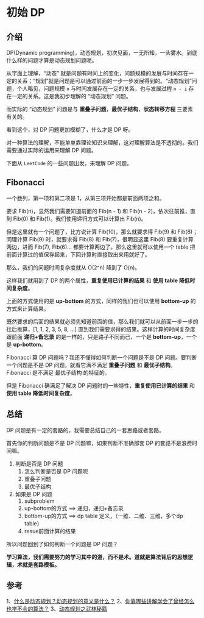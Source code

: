 # 初始 DP

## 介绍

DP(Dynamic programming)，动态规划，初次见面，一无所知，一头雾水。到底什么样的问题才算是动态规划问题呢。

从字面上理解，“动态” 就是问题有时间上的变化，问题规模的发展与时间存在一定的关系；“规划”就是问题是可以通过前面的一步一步发展得到的。“动态规划”问题，个人略见，问题规模 `n` 与时间发展存在一定的关系，也与发展过程 `n - i` 存在一定的关系。这是我初步理解的 “动态规划” 问题。

而实际的 “动态规划” 问题是与 **重叠子问题**，**最优子结构**，**状态转移方程** 三要素有关的。

看到这个，对 DP 问题更加模糊了，什么才是 DP 呀。

对一种算法的理解，不能单单靠理论知识来理解，这对理解算法是不透彻的。我们需要通过实际的运用来理解 DP 问题。

下面从 `LeetCode` 的一些问题出发，来理解 DP 问题。

## Fibonacci

一个数列，第一项和第二项是 1，从第三项开始都是前面两项之和。

要求 Fib(n)，显然我们需要知道前面的 Fib(n - 1) 和 Fib(n - 2)，依次往前推，直到 Fib(0) 和 Fib(1)。我们使用递归方式可以计算出 Fib(n)。

但是这里就有一个问题了，比方说计算 Fib(10)，那么就要求得 Fib(9) 和 Fib(8)；同理计算 Fib(9) 时，就要求得 Fib(8) 和 Fib(7)，很明显这里 Fib(8) 要重复计算两边，进而 Fib(7), Fib(6)... 都要计算两边了。那么这里就可以使用一个 table 把前面计算过的值保存起来，下回计算时直接取出来用就好了。

那么，我们的问题时间复杂度就从 O(2^n) 降到了 O(n)。

这样我们就用到了 DP 的两个属性，**重复使用已计算的结果** 和 **使用 table 降低时间复杂度**。

上面的方式使用的是 **up-bottom** 的方式，同样的我们也可以使用 **bottom-up** 的方式来计算结果。

既然要求的后面的结果就必须先知道前面的值，那么我们就可以从前面一步一步的往后推算，[1, 1, 2, 3, 5, 8, ...] 直到我们需要求得的结果。这样计算的时间复杂度跟前面 **递归+备忘录** 的是一样的，只是路子不同而已，一个是 **bottom-up**，一个是 **up-bottom**。

Fibonacci 算 DP 问题吗？我还不懂得如何判断一个问题是不是 DP 问题。要判断一个问题是不是 DP 问题，就看它满不满足 **重叠子问题** 和 **最优子结构**。Fibonacci 是不满足 最优子结构 的特征的。

但是 Fibonacci 确满足了解决 DP 问题时的一些特性，**重复使用已计算的结果** 和 **使用 table 降低时间复杂度**。

## 总结

DP 问题是有一定的套路的，我需要总结自己的一套思路或者套路。

首先你的判断问题是不是 DP 问题嘛，如果判断不准确那套 DP 的套路不是浪费时间嘛。

1. 判断是否是 DP 问题
   1. 怎么判断是否是 DP 问题呢
   2. 重叠子问题
   3. 最优子结构
2. 如果是 DP 问题
   1. subproblem
   2. up-bottom的方式 ==> 递归，递归+备忘录
   3. bottom-up的方式 ==> dp table 定义，（一维、二维、三维，多个dp table）
   4. resue前面计算的结果

所以问题回到了如何判断一个问题是 DP 问题？

**学习算法，我们需要努力的学习其中的道，而不是术。道就是算法背后的思想逻辑，术就是套路模板。**

## 参考

1、[什么是动态规划？动态规划的意义是什么？](https://www.zhihu.com/question/23995189/answer/1160796300)
2、[你靠哪些讲解学会了曾经怎么也学不会的算法？](https://www.zhihu.com/question/265531567)
3、[动态规划之武林秘籍](https://mp.weixin.qq.com/s/-DT0b_W1Vqs0tVANhCB4-w)
